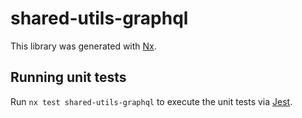 # shared-utils-graphql

This library was generated with [Nx](https://nx.dev).

## Running unit tests

Run `nx test shared-utils-graphql` to execute the unit tests via [Jest](https://jestjs.io).
